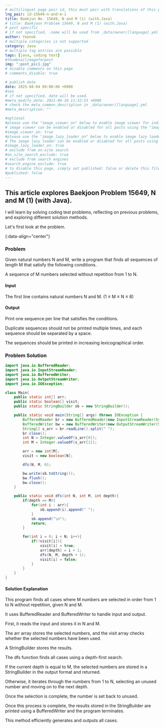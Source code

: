 ```yaml
---
# multilingual page pair id, this must pair with translations of this page. (This name must be unique)
lng_pair: id-15649-n-and-m-1
title: Baekjun No. 15649, N and M (1) (with.Java)
# title: Baekjoon Problem 15649, N and M (1) (with.Java)
# post specific
# if not specified, .name will be used from _data/owner/[language].yml
author: Yeonuk
# multiple categories is not supported
category: Java
# multiple tag entries are possible
tags: [java, coding test]
#thumbnailimageforpost
img: ":post_pic1.jpg"
# disable comments on this page
# comments_disable: true

# publish date
date: 2025-08-04 09:00:00 +0900
#seo
# if not specified, date will be used.
#meta_modify_date: 2021-08-10 11:32:53 +0900
# check the meta_common_description in _data/owner/[language].yml
#meta_description: ""

#optional
#please use the "image_viewer_on" below to enable image viewer for individual pages or posts (_posts/ or [language]/_posts folders).
# image viewer can be enabled or disabled for all posts using the "image_viewer_posts: true" setting in _data/conf/main.yml.
#image_viewer_on: true
#please use the "image_lazy_loader_on" below to enable image lazy loader for individual pages or posts (_posts/ or [language]/_posts folders).
# The image lazy loader can be enabled or disabled for all posts using the "image_lazy_loader_posts: true" setting in _data/conf/main.yml.
#image_lazy_loader_on: true
# exclude from on-site search
#on_site_search_exclude: true
# exclude from search engines
#search_engine_exclude: true
# to disable this page, simply set published: false or delete this file
#published: false
---
```


<!-- outline-start -->

## This article explores Baekjoon Problem 15649, N and M (1) (with Java).

I will learn by solving coding test problems, reflecting on previous problems, and exploring different solution methods.

Let's first look at the problem.

{:data-align="center"}

<!-- outline-end -->

### Problem

Given natural numbers N and M, write a program that finds all sequences of length M that satisfy the following conditions.

A sequence of M numbers selected without repetition from 1 to N.

#### Input

The first line contains natural numbers N and M. (1 ≤ M ≤ N ≤ 8)

#### Output

Print one sequence per line that satisfies the conditions.

Duplicate sequences should not be printed multiple times, and each sequence should be separated by a space.

The sequences should be printed in increasing lexicographical order.

### Problem Solution

```java
import java.io.BufferedReader;
import java.io.InputStreamReader;
import java.io.BufferedWriter;
import java.io.OutputStreamWriter;
import java.io.IOException;

class Main{
    public static int[] arr;
    public static boolean[] visit;
    public static StringBuilder sb = new StringBuilder();

    public static void main(String[] args) throws IOException {
        BufferedReader br = new BufferedReader(new InputStreamReader(System.in));
        BufferedWriter bw = new BufferedWriter(new OutputStreamWriter(System.out));
        String[] s_arr = br.readLine().split(" ");
        br.close();
        int N = Integer.valueOf(s_arr[0]);
        int M = Integer.valueOf(s_arr[1]);

        arr = new int[M];
        visit = new boolean[N];

        dfs(N, M, 0);

        bw.write(sb.toString());
        bw.flush();
        bw.close();
    }

    public static void dfs(int N, int M, int depth){
        if(depth == M){
            for(int i : arr){
                sb.append(i).append(" ");
            }
            sb.append("\n");
            return;
        }

        for(int i = 0; i < N; i++){
            if(!visit[i]){
                visit[i] = true;
                arr[depth] = i + 1;
                dfs(N, M, depth + 1);
                visit[i] = false;
            }
        }
    }
}
```

#### Solution Explanation

This program finds all cases where M numbers are selected in order from 1 to N without repetition, given N and M.

It uses BufferedReader and BufferedWriter to handle input and output.

First, it reads the input and stores it in N and M.

The arr array stores the selected numbers, and the visit array checks whether the selected numbers have been used.

A StringBuilder stores the results.

The dfs function finds all cases using a depth-first search.

If the current depth is equal to M, the selected numbers are stored in a StringBuilder in the output format and returned.

Otherwise, it iterates through the numbers from 1 to N, selecting an unused number and moving on to the next depth.

Once the selection is complete, the number is set back to unused.

Once this process is complete, the results stored in the StringBuilder are printed using a BufferedWriter and the program terminates.

This method efficiently generates and outputs all cases.
